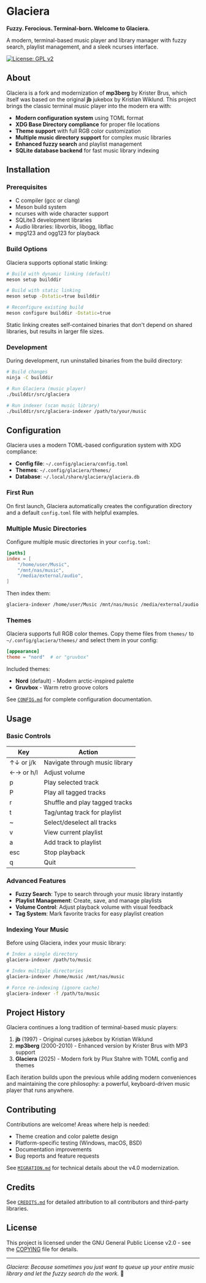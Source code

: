 # Glaciera

**Fuzzy. Ferocious. Terminal-born. Welcome to Glaciera.**

A modern, terminal-based music player and library manager with fuzzy search, playlist management, and a sleek ncurses interface.

[![License: GPL v2](https://img.shields.io/badge/License-GPL%20v2-blue.svg)](https://www.gnu.org/licenses/gpl-2.0.html)

## About

Glaciera is a fork and modernization of **mp3berg** by Krister Brus, which itself was based on the original **jb** jukebox by Kristian Wiklund. This project brings the classic terminal music player into the modern era with:

- **Modern configuration system** using TOML format
- **XDG Base Directory compliance** for proper file locations
- **Theme support** with full RGB color customization
- **Multiple music directory support** for complex music libraries
- **Enhanced fuzzy search** and playlist management
- **SQLite database backend** for fast music library indexing

## Installation

### Prerequisites

- C compiler (gcc or clang)
- Meson build system
- ncurses with wide character support
- SQLite3 development libraries
- Audio libraries: libvorbis, libogg, libflac
- mpg123 and ogg123 for playback

### Build Options

Glaciera supports optional static linking:

```bash
# Build with dynamic linking (default)
meson setup builddir

# Build with static linking
meson setup -Dstatic=true builddir

# Reconfigure existing build
meson configure builddir -Dstatic=true
```

Static linking creates self-contained binaries that don't depend on shared libraries, but results in larger file sizes.

### Development

During development, run uninstalled binaries from the build directory:

```bash
# Build changes
ninja -C builddir

# Run Glaciera (music player)
./builddir/src/glaciera

# Run indexer (scan music library)
./builddir/src/glaciera-indexer /path/to/your/music
```

## Configuration

Glaciera uses a modern TOML-based configuration system with XDG compliance:

- **Config file**: `~/.config/glaciera/config.toml`
- **Themes**: `~/.config/glaciera/themes/`
- **Database**: `~/.local/share/glaciera/glaciera.db`

### First Run

On first launch, Glaciera automatically creates the configuration directory and a default `config.toml` file with helpful examples.

### Multiple Music Directories

Configure multiple music directories in your `config.toml`:

```toml
[paths]
index = [
    "/home/user/Music",
    "/mnt/nas/music",
    "/media/external/audio",
]
```

Then index them:
```bash
glaciera-indexer /home/user/Music /mnt/nas/music /media/external/audio
```

### Themes

Glaciera supports full RGB color themes. Copy theme files from `themes/` to `~/.config/glaciera/themes/` and select them in your config:

```toml
[appearance]
theme = "nord"  # or "gruvbox"
```

Included themes:
- **Nord** (default) - Modern arctic-inspired palette
- **Gruvbox** - Warm retro groove colors

See [`CONFIG.md`](CONFIG.md) for complete configuration documentation.

## Usage

### Basic Controls

| Key | Action |
|-----|--------|
| ↑↓ or j/k | Navigate through music library |
| ←→ or h/l | Adjust volume |
| p | Play selected track |
| P | Play all tagged tracks |
| r | Shuffle and play tagged tracks |
| t | Tag/untag track for playlist |
| ~ | Select/deselect all tracks |
| v | View current playlist |
| a | Add track to playlist |
| esc | Stop playback |
| q | Quit |

### Advanced Features

- **Fuzzy Search**: Type to search through your music library instantly
- **Playlist Management**: Create, save, and manage playlists
- **Volume Control**: Adjust playback volume with visual feedback
- **Tag System**: Mark favorite tracks for easy playlist creation

### Indexing Your Music

Before using Glaciera, index your music library:

```bash
# Index a single directory
glaciera-indexer /path/to/music

# Index multiple directories
glaciera-indexer /home/music /mnt/nas/music

# Force re-indexing (ignore cache)
glaciera-indexer -f /path/to/music
```

## Project History

Glaciera continues a long tradition of terminal-based music players:

1. **jb** (1997) - Original curses jukebox by Kristian Wiklund
2. **mp3berg** (2000-2010) - Enhanced version by Krister Brus with MP3 support
3. **Glaciera** (2025) - Modern fork by Plux Stahre with TOML config and themes

Each iteration builds upon the previous while adding modern conveniences and maintaining the core philosophy: a powerful, keyboard-driven music player that runs anywhere.

## Contributing

Contributions are welcome! Areas where help is needed:

- Theme creation and color palette design
- Platform-specific testing (Windows, macOS, BSD)
- Documentation improvements
- Bug reports and feature requests

See [`MIGRATION.md`](MIGRATION.md) for technical details about the v4.0 modernization.

## Credits

See [`CREDITS.md`](CREDITS.md) for detailed attribution to all contributors and third-party libraries.

## License

This project is licensed under the GNU General Public License v2.0 - see the [COPYING](COPYING) file for details.

---

*Glaciera: Because sometimes you just want to queue up your entire music library and let the fuzzy search do the work.* 🎵
